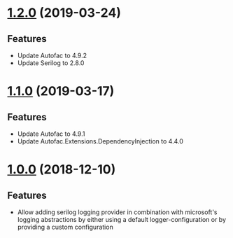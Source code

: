 # [1.2.0](https://www.nuget.org/packages/Serilog.Extensions.Autofac.DependencyInjection/1.2.0) (2019-03-24)

## Features

* Update Autofac to 4.9.2
* Update Serilog to 2.8.0

# [1.1.0](https://www.nuget.org/packages/Serilog.Extensions.Autofac.DependencyInjection/1.1.0) (2019-03-17)

## Features

* Update Autofac to 4.9.1
* Update Autofac.Extensions.DependencyInjection to 4.4.0

# [1.0.0](https://www.nuget.org/packages/Serilog.Extensions.Autofac.DependencyInjection/1.0.0) (2018-12-10)

## Features

* Allow adding serilog logging provider in combination with microsoft's logging abstractions by either using a default logger-configuration or by providing a custom configuration